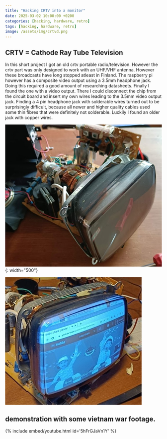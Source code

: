 ```yaml
---
title: "Hacking CRTV into a monitor"
date: 2025-03-02 10:00:00 +0200
categories: [hacking, hardware, retro]
tags: [hacking, hardware, retro]
image: /assets/img/crtvd.png
---
```


## CRTV = Cathode Ray Tube Television

In this short project I got an old crtv portable radio/television. However the crtv part was only designed to work with an UHF/VHF antenna. However these broadcasts have long stopped atleast in Finland. The raspberry pi however has a composite video output using a 3.5mm headphone jack. Doing this required a good amount of researching datasheets. Finally I found the one with a video output. There I could disconnect the chip from the circuit board and insert my own wires leading to the 3.5mm video output jack. Finding a 4 pin headphone jack with solderable wires turned out to be surprisingly difficult, because all newer and higher quality cables used some thin fibres that were definitely not solderable. Luckily I found an older jack with copper wires.

![crtv](/assets/img/crtvbefore.jpg){: width="500"}



![crtv](/assets/img/crtv.jpg)



## demonstration with some vietnam war footage.
{% include embed/youtube.html id='5hFrGJaVn1Y' %}